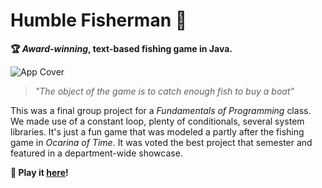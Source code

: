 # Humble Fisherman :fishing_pole_and_fish: 

**:trophy: _Award-winning_, text-based fishing game in Java.**

![App Cover](https://i.ibb.co/8zxszHV/humblecover.jpg)

> _"The object of the game is to catch enough fish to buy a boat"_

This was a final group project for a _Fundamentals of Programming_ class. We made use of a constant loop, plenty of conditionals, several system libraries. It's just a fun game that was modeled a partly after the fishing game in _Ocarina of Time_. It was voted the best project that semester and featured in a department-wide showcase.

**:game_die: Play it [here](https://HumbleFisherman.patrickbradshaw.repl.run)!**
